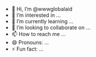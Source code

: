 - 👋 Hi, I’m @wwwglobalaid
- 👀 I’m interested in ...
- 🌱 I’m currently learning ...
- 💞️ I’m looking to collaborate on ...
- 📫 How to reach me ...
- 😄 Pronouns: ...
- ⚡ Fun fact: ...

<!---
wwwglobalaid/wwwglobalaid is a ✨ special ✨ repository because its `README.md` (this file) appears on your GitHub profile.
You can click the Preview link to take a look at your changes.
--->
